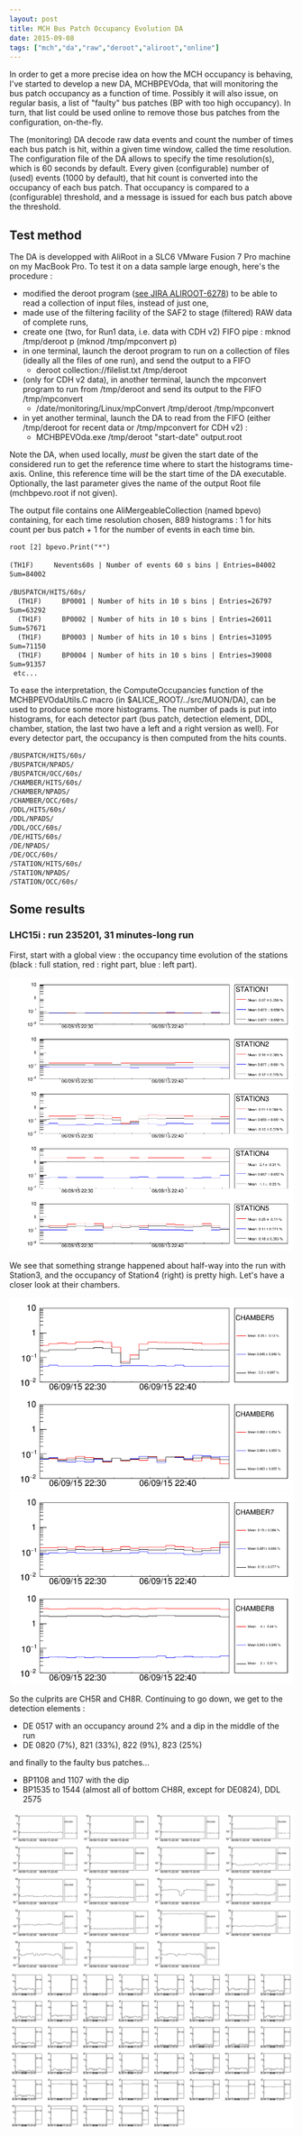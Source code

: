 ```yaml
---
layout: post
title: MCH Bus Patch Occupancy Evolution DA
date: 2015-09-08
tags: ["mch","da","raw","deroot","aliroot","online"]
---
```


In order to get a more precise idea on how the MCH occupancy is behaving, I've started to develop a new DA, MCHBPEVOda, that will monitoring the bus patch occupancy as a function of time. Possibly it will also issue, on regular basis, a list of "faulty" bus patches (BP with too high occupancy). In turn, that list could be used online to remove those bus patches from the configuration, on-the-fly.

The (monitoring) DA decode raw data events and count the number of times each bus patch is hit, within a given time window, called the time resolution. The configuration file of the DA allows to specify the time resolution(s), which is 60 seconds by default. Every given (configurable) number of (used) events (1000 by default), that hit count is converted into the occupancy of each bus patch. That occupancy is compared to a (configurable) threshold, and a message is issued for each bus patch above the threshold.

## Test method

The DA is developped with AliRoot in a SLC6 VMware Fusion 7 Pro machine on my MacBook Pro. To test it on a data sample large enough, here's the procedure :

* modified the deroot program ([see JIRA ALIROOT-6278](https://alice.its.cern.ch/jira/browse/ALIROOT-6278)) to be able to read a collection of input files, instead of just one,
* made use of the filtering facility of the SAF2 to stage (filtered) RAW data of complete runs,
* create one (two, for Run1 data, i.e. data with CDH v2) FIFO pipe : mknod /tmp/deroot p (mknod /tmp/mpconvert p)
* in one terminal, launch the deroot program to run on a collection of files (ideally all the files of one run), and send the output to a FIFO
	* deroot collection://filelist.txt /tmp/deroot
* (only for CDH v2 data), in another terminal, launch the mpconvert program to run from /tmp/deroot and send its output to the FIFO /tmp/mpconvert
	* /date/monitoring/Linux/mpConvert /tmp/deroot /tmp/mpconvert
* in yet another terminal, launch the DA to read from the FIFO (either /tmp/deroot for recent data or /tmp/mpconvert for CDH v2) :
	* MCHBPEVOda.exe /tmp/deroot "start-date" output.root

Note the DA, when used locally, _must_ be given the start date of the considered run to get the reference time where to start the histograms time-axis. Online, this reference time will be the start time of the DA executable. Optionally, the last parameter gives the name of the output Root file (mchbpevo.root if not given).

The output file contains one AliMergeableCollection (named bpevo) containing, for each time resolution chosen, 889 histograms : 1 for hits count per bus patch + 1 for the number of events in each time bin.

    root [2] bpevo.Print("*")

    (TH1F)     Nevents60s | Number of events 60 s bins | Entries=84002 Sum=84002

    /BUSPATCH/HITS/60s/
      (TH1F)     BP0001 | Number of hits in 10 s bins | Entries=26797 Sum=63292
      (TH1F)     BP0002 | Number of hits in 10 s bins | Entries=26011 Sum=57671
      (TH1F)     BP0003 | Number of hits in 10 s bins | Entries=31095 Sum=71150
      (TH1F)     BP0004 | Number of hits in 10 s bins | Entries=39008 Sum=91357
     etc...

To ease the interpretation, the ComputeOccupancies function of the MCHBPEVOdaUtils.C macro (in $ALICE_ROOT/../src/MUON/DA), can be used to produce some more histograms. The  number of pads is put into histograms, for each detector part (bus patch, detection element, DDL, chamber, station, the last two have a left and a right version as well). For every detector part, the occupancy is then computed from the hits counts.

	/BUSPATCH/HITS/60s/
	/BUSPATCH/NPADS/
	/BUSPATCH/OCC/60s/
	/CHAMBER/HITS/60s/
	/CHAMBER/NPADS/
	/CHAMBER/OCC/60s/
	/DDL/HITS/60s/
	/DDL/NPADS/
	/DDL/OCC/60s/
	/DE/HITS/60s/
	/DE/NPADS/
	/DE/OCC/60s/
	/STATION/HITS/60s/
	/STATION/NPADS/
	/STATION/OCC/60s/



## Some results

### LHC15i : run 235201, 31 minutes-long run

First, start with a global view : the occupancy time evolution of the stations (black : full station, red : right part, blue : left part).

![Occupancy Evolution for Stations](/images/lhc15i/mchbpevo-run235201-stations.png)

We see that something strange happened about half-way into the run with Station3, and the occupancy of Station4 (right) is pretty high. Let's have a closer look at their chambers.

![Occupancy Evolution for Station 3](/images/lhc15i/mchbpevo-run235201-station-3.png)
![Occupancy Evolution for Station 4](/images/lhc15i/mchbpevo-run235201-station-4.png)

So the culprits are CH5R and CH8R. Continuing to go down, we get to the detection elements :

* DE 0517 with an occupancy around 2% and a dip in the middle of the run
* DE 0820 (7%), 821 (33%), 822 (9%), 823 (25%)

 and finally to the faulty bus patches...

* BP1108 and 1107 with the dip
* BP1535 to 1544 (almost all of bottom CH8R, except for DE0824), DDL 2575

![Occupancy Evolution for DDLs](/images/lhc15i/mchbpevo-run235201-ddl.png)
![Occupancy Evolution for bus patches of DDL 2575](/images/lhc15i/mchbpevo-run235201-bp-of-ddl2575.png)
